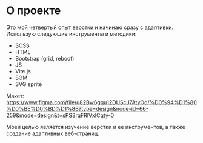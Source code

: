 # О проекте
Это мой четвертый опыт верстки и начинаю сразу с адаптивки. 
Использую следующие инструменты и методики:
* SCSS
* HTML
* Bootstrap (grid, reboot)
* JS
* Vite.js
* БЭМ
* SVG sprite

Макет: https://www.figma.com/file/u82Bw6gqu12DUScJ7AtyOq/%D0%94%D1%80%D0%BE%D0%BD%D1%8B?type=design&node-id=66-259&mode=design&t=sPS3rqFRlVxICqty-0

Моей целью является изучение верстки и ее инструментов, а также создание адаптивных веб-страниц.
